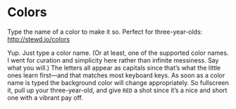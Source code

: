 # Colors
Type the name of a color to make it so. Perfect for three-year-olds:  
http://stewd.io/colors
  
Yup. Just type a color name. (Or at least, one of the supported color names. I went for curation and simplicity here rather than infinite messiness. Say what you will.) The letters all appear as capitals since that’s what the little ones learn first—and that matches most keyboard keys. As soon as a color name is typed the background color will change appropriately. So fullscreen it, pull up your three-year-old, and give `RED` a shot since it’s a nice and short one with a vibrant pay off.